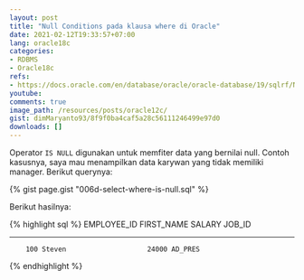 ```yaml
---
layout: post
title: "Null Conditions pada klausa where di Oracle"
date: 2021-02-12T19:33:57+07:00
lang: oracle18c
categories:
- RDBMS
- Oracle18c
refs: 
- https://docs.oracle.com/en/database/oracle/oracle-database/19/sqlrf/Null-Conditions.html#GUID-657F2BA6-5687-4A00-8C2F-57515FD2DAEB
youtube: 
comments: true
image_path: /resources/posts/oracle12c/
gist: dimMaryanto93/8f9f0ba4caf5a28c56111246499e97d0
downloads: []
---
```


Operator `IS NULL` digunakan untuk memfiter data yang bernilai null. Contoh kasusnya, saya mau menampilkan data karywan yang tidak memiliki manager. Berikut querynya:

{% gist page.gist "006d-select-where-is-null.sql" %}

Berikut hasilnya:

{% highlight sql %}
EMPLOYEE_ID FIRST_NAME               SALARY JOB_ID
----------- -------------------- ---------- ----------
        100 Steven                    24000 AD_PRES
{% endhighlight %}
